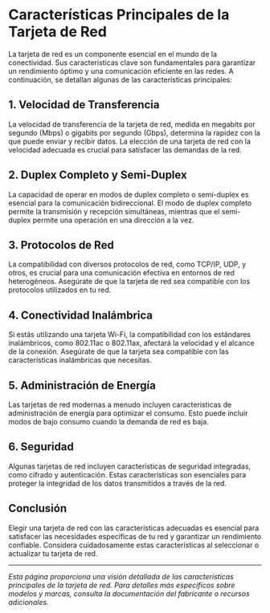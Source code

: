 # Características Principales de la Tarjeta de Red

La tarjeta de red es un componente esencial en el mundo de la conectividad. Sus características clave son fundamentales para garantizar un rendimiento óptimo y una comunicación eficiente en las redes. A continuación, se detallan algunas de las características principales:

## 1. Velocidad de Transferencia

La velocidad de transferencia de la tarjeta de red, medida en megabits por segundo (Mbps) o gigabits por segundo (Gbps), determina la rapidez con la que puede enviar y recibir datos. La elección de una tarjeta de red con la velocidad adecuada es crucial para satisfacer las demandas de la red.

## 2. Duplex Completo y Semi-Duplex

La capacidad de operar en modos de duplex completo o semi-duplex es esencial para la comunicación bidireccional. El modo de duplex completo permite la transmisión y recepción simultáneas, mientras que el semi-duplex permite una operación en una dirección a la vez.

## 3. Protocolos de Red

La compatibilidad con diversos protocolos de red, como TCP/IP, UDP, y otros, es crucial para una comunicación efectiva en entornos de red heterogéneos. Asegúrate de que la tarjeta de red sea compatible con los protocolos utilizados en tu red.

## 4. Conectividad Inalámbrica

Si estás utilizando una tarjeta Wi-Fi, la compatibilidad con los estándares inalámbricos, como 802.11ac o 802.11ax, afectará la velocidad y el alcance de la conexión. Asegúrate de que la tarjeta sea compatible con las características inalámbricas que necesitas.

## 5. Administración de Energía

Las tarjetas de red modernas a menudo incluyen características de administración de energía para optimizar el consumo. Esto puede incluir modos de bajo consumo cuando la demanda de red es baja.

## 6. Seguridad

Algunas tarjetas de red incluyen características de seguridad integradas, como cifrado y autenticación. Estas características son esenciales para proteger la integridad de los datos transmitidos a través de la red.

## Conclusión

Elegir una tarjeta de red con las características adecuadas es esencial para satisfacer las necesidades específicas de tu red y garantizar un rendimiento confiable. Considera cuidadosamente estas características al seleccionar o actualizar tu tarjeta de red.

---

*Esta página proporciona una visión detallada de las características principales de la tarjeta de red. Para detalles más específicos sobre modelos y marcas, consulta la documentación del fabricante o recursos adicionales.*

